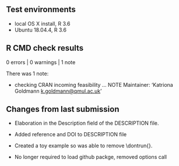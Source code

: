 ## Test environments
* local OS X install, R 3.6
* Ubuntu 18.04.4, R 3.6

## R CMD check results

0 errors | 0 warnings | 1 note


There was 1 note: 

* checking CRAN incoming feasibility ... NOTE
Maintainer: ‘Katriona Goldmann <k.goldmann@qmul.ac.uk>’


## Changes from last submission

* Elaboration in the Description field of the DESCRIPTION file.

* Added reference and DOI to DESCRIPTION file

* Created a toy example so was able to remove \dontrun{}.

* No longer required to load github packge, removed options call